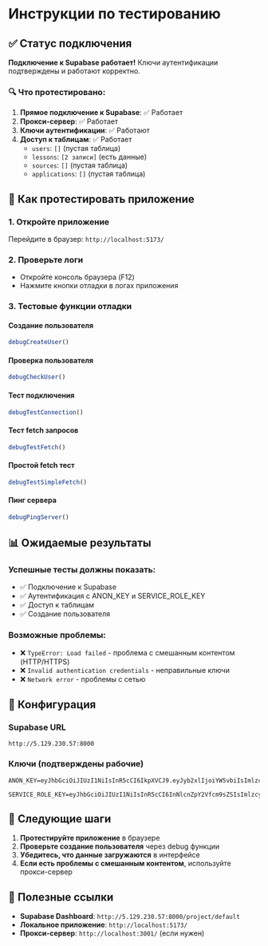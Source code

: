 # Инструкции по тестированию

## ✅ Статус подключения

**Подключение к Supabase работает!** Ключи аутентификации подтверждены и работают корректно.

### 🔍 Что протестировано:

1. **Прямое подключение к Supabase**: ✅ Работает
2. **Прокси-сервер**: ✅ Работает  
3. **Ключи аутентификации**: ✅ Работают
4. **Доступ к таблицам**: ✅ Работает
   - `users`: `[]` (пустая таблица)
   - `lessons`: `[2 записи]` (есть данные)
   - `sources`: `[]` (пустая таблица)
   - `applications`: `[]` (пустая таблица)

## 🚀 Как протестировать приложение

### 1. Откройте приложение
Перейдите в браузер: `http://localhost:5173/`

### 2. Проверьте логи
- Откройте консоль браузера (F12)
- Нажмите кнопки отладки в логах приложения

### 3. Тестовые функции отладки

#### Создание пользователя
```javascript
debugCreateUser()
```

#### Проверка пользователя
```javascript
debugCheckUser()
```

#### Тест подключения
```javascript
debugTestConnection()
```

#### Тест fetch запросов
```javascript
debugTestFetch()
```

#### Простой fetch тест
```javascript
debugTestSimpleFetch()
```

#### Пинг сервера
```javascript
debugPingServer()
```

## 📊 Ожидаемые результаты

### Успешные тесты должны показать:
- ✅ Подключение к Supabase
- ✅ Аутентификация с ANON_KEY и SERVICE_ROLE_KEY
- ✅ Доступ к таблицам
- ✅ Создание пользователя

### Возможные проблемы:
- ❌ `TypeError: Load failed` - проблема с смешанным контентом (HTTP/HTTPS)
- ❌ `Invalid authentication credentials` - неправильные ключи
- ❌ `Network error` - проблемы с сетью

## 🔧 Конфигурация

### Supabase URL
```
http://5.129.230.57:8000
```

### Ключи (подтверждены рабочие)
```
ANON_KEY=eyJhbGciOiJIUzI1NiIsInR5cCI6IkpXVCJ9.eyJyb2xlIjoiYW5vbiIsImlzcyI6InN1cGFiYXNlIiwiaWF0IjoxNzQ1MDEwMDAwLCJleHAiOjE5MDI3NzY0MDB9.LlGieQIb8ukhfR_qGM0yUBLWy1BYE9jno76YkLJBmRU

SERVICE_ROLE_KEY=eyJhbGciOiJIUzI1NiIsInR5cCI6InNlcnZpY2Vfcm9sZSIsImlzcyI6InN1cGFiYXNlIiwiaWF0IjoxNzQ1MDEwMDAwLCJleHAiOjE5MDI3NzY0MDB9.afVvYJMT8rZUoNfhgp27QSBhMHo_sC62vV54i7jJIoo
```

## 🎯 Следующие шаги

1. **Протестируйте приложение** в браузере
2. **Проверьте создание пользователя** через debug функции
3. **Убедитесь, что данные загружаются** в интерфейсе
4. **Если есть проблемы с смешанным контентом**, используйте прокси-сервер

## 🔗 Полезные ссылки

- **Supabase Dashboard**: `http://5.129.230.57:8000/project/default`
- **Локальное приложение**: `http://localhost:5173/`
- **Прокси-сервер**: `http://localhost:3001/` (если нужен)